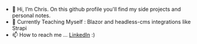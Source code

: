 - 👋 Hi, I’m Chris. On this github profile you'll find my side projects and personal notes. 
- 📝 Currently Teaching Myself : Blazor and headless-cms integrations like Strapi 
- 📫 How to reach me ... [LinkedIn](https://www.linkedin.com/in/cdunderdale/) :)

<!---
thatstatsguy/thatstatsguy is a ✨ special ✨ repository because its `README.md` (this file) appears on your GitHub profile.
You can click the Preview link to take a look at your changes.
--->
